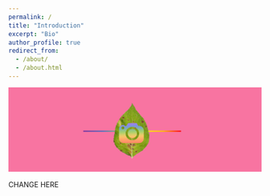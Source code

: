 ```yaml
---
permalink: /
title: "Introduction"
excerpt: "Bio"
author_profile: true
redirect_from: 
  - /about/
  - /about.html
---
```


<p align="center">
  <img src="/images/banner.png" />
</p>


CHANGE HERE
